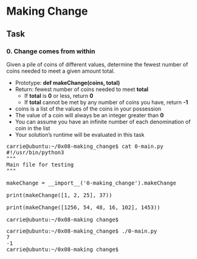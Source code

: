 # Making Change

## Task
### 0. Change comes from within
Given a pile of coins of different values, determine the fewest number of coins needed to meet a given amount total.

- Prototype: **def makeChange(coins, total)**
- Return: fewest number of coins needed to meet **total**
    - If **total** is **0** or less, return **0**
    - If **total** cannot be met by any number of coins you have, return **-1**
- coins is a list of the values of the coins in your possession
- The value of a coin will always be an integer greater than **0**
- You can assume you have an infinite number of each denomination of coin in the list
- Your solution’s runtime will be evaluated in this task

<pre>
carrie@ubuntu:~/0x08-making_change$ cat 0-main.py
#!/usr/bin/python3
"""
Main file for testing
"""

makeChange = __import__('0-making_change').makeChange

print(makeChange([1, 2, 25], 37))

print(makeChange([1256, 54, 48, 16, 102], 1453))

carrie@ubuntu:~/0x08-making_change$
</pre>
<pre>
carrie@ubuntu:~/0x08-making_change$ ./0-main.py
7
-1
carrie@ubuntu:~/0x08-making_change$
</pre>
